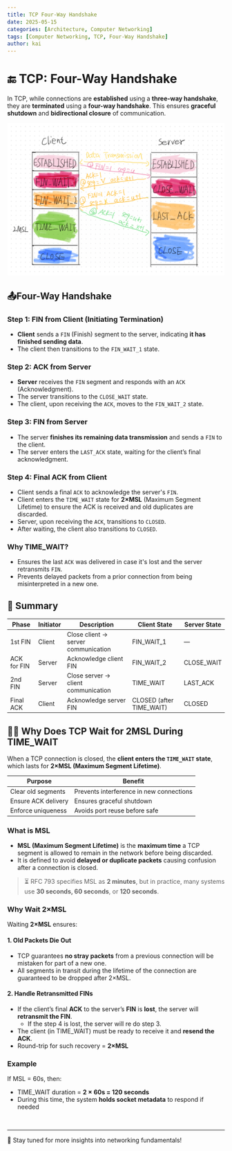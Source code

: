 ```yaml
---
title: TCP Four-Way Handshake
date: 2025-05-15
categories: [Architecture, Computer Networking]
tags: [Computer Networking, TCP, Four-Way Handshake]
author: kai
---
```


# 🔚 TCP: Four-Way Handshake
In TCP, while connections are **established** using a **three-way handshake**, they are **terminated** using a **four-way handshake**. This ensures **graceful shutdown** and **bidirectional closure** of communication.

![TCP Four-Way Handshake](/assets/img/posts/Architecture/ComputerNetworking/TCPFourWayHandshake.png)

## 📤Four-Way Handshake
### Step 1: FIN from Client (Initiating Termination)
- **Client** sends a `FIN` (Finish) segment to the server, indicating **it has finished sending data**.
- The client then transitions to the `FIN_WAIT_1` state.


### Step 2: ACK from Server

- **Server** receives the `FIN` segment and responds with an `ACK` (Acknowledgment).
- The server transitions to the `CLOSE_WAIT` state.
- The client, upon receiving the `ACK`, moves to the `FIN_WAIT_2` state.


### Step 3: FIN from Server

- The server **finishes its remaining data transmission** and sends a `FIN` to the client.
- The server enters the `LAST_ACK` state, waiting for the client’s final acknowledgment.

### Step 4: Final ACK from Client

- Client sends a final `ACK` to acknowledge the server's `FIN`.
- Client enters the `TIME_WAIT` state for **2×MSL** (Maximum Segment Lifetime) to ensure the ACK is received and old duplicates are discarded.
- Server, upon receiving the `ACK`, transitions to `CLOSED`.
- After waiting, the client also transitions to `CLOSED`.


### Why TIME_WAIT?

- Ensures the last `ACK` was delivered in case it's lost and the server retransmits `FIN`.
- Prevents delayed packets from a prior connection from being misinterpreted in a new one.


## 🧠 Summary

| Phase         | Initiator | Description                                  | Client State   | Server State  |
|---------------|-----------|----------------------------------------------|----------------|----------------|
| 1st FIN       | Client    | Close client → server communication           | FIN_WAIT_1     | —              |
| ACK for FIN   | Server    | Acknowledge client FIN                        | FIN_WAIT_2     | CLOSE_WAIT     |
| 2nd FIN       | Server    | Close server → client communication           | TIME_WAIT      | LAST_ACK       |
| Final ACK     | Client    | Acknowledge server FIN                        | CLOSED (after TIME_WAIT) | CLOSED |


## 🤷🏻 Why Does TCP Wait for 2MSL During TIME_WAIT
When a TCP connection is closed, the **client enters the `TIME_WAIT` state**, which lasts for **2×MSL (Maximum Segment Lifetime)**.

| Purpose                    | Benefit                              |
|----------------------------|--------------------------------------|
| Clear old segments         | Prevents interference in new connections |
| Ensure ACK delivery        | Ensures graceful shutdown            |
| Enforce uniqueness         | Avoids port reuse before safe        |


### What is MSL

- **MSL (Maximum Segment Lifetime)** is the **maximum time** a TCP segment is allowed to remain in the network before being discarded.
- It is defined to avoid **delayed or duplicate packets** causing confusion after a connection is closed.

> ⏳ RFC 793 specifies MSL as **2 minutes**, but in practice, many systems use **30 seconds, 60 seconds**, or **120 seconds**.

### Why Wait 2×MSL

Waiting **2×MSL** ensures:

#### 1. Old Packets Die Out
- TCP guarantees **no stray packets** from a previous connection will be mistaken for part of a new one.
- All segments in transit during the lifetime of the connection are guaranteed to be dropped after 2×MSL.

#### 2. Handle Retransmitted FINs
- If the client’s final **ACK** to the server’s **FIN** is **lost**, the server will **retransmit the FIN**.
    - If the step 4 is lost, the server will re do step 3.
- The client (in TIME_WAIT) must be ready to receive it and **resend the ACK**.
- Round-trip for such recovery = **2×MSL**


### Example
If MSL = 60s, then:

- TIME_WAIT duration = **2 × 60s = 120 seconds**
- During this time, the system **holds socket metadata** to respond if needed




<br>


---

🚀 Stay tuned for more insights into networking fundamentals!